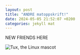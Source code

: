 ```yaml
---
layout: post
title: "ANDRE matoppskrift!"
date: 2024-05-05 21:52:07 +0200
categories: jekyll mat
---
```


NEW FRIENDS HERE

![Tux, the Linux mascot](/poud/assets/pizzabilde.jpg)
